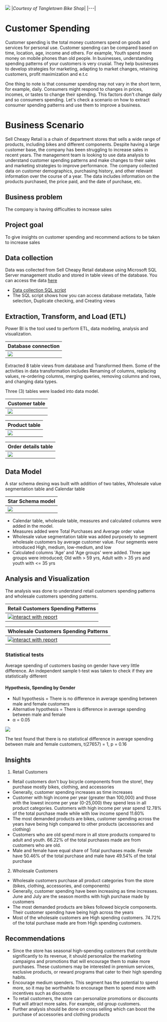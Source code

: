 ![](maininterior.jpg)
|_Courtesy of Tangletown Bike Shop_|
|---|
# Customer Spending 
Customer spending is the total money customers spend on goods and services for personal use. Customer spending can be compared based on time, location, age, income and others. For example, Youth spend more money on mobile phones than old people. In businesses, understanding spending patterns of your customers is very crusial. They help businesses to develop strategies for marketing, adapting to market changes, retaining customers, profit maximization and e.t.c

One thing to note is that consumer spending may not vary in the short term, for example, daily. Consumers might respond to changes in prices, incomes, or tastes to change their spending. This factors don't change daily and so consumers spending. Let's check a scenario on how to extract consumer spending patterns and use them to improve a business.

# Business Scenario
Sell Cheapy Retail is a chain of department stores that sells a wide range of products, including bikes and different components. Despite having a large customer base, the company has been struggling to increase sales in recent years. The management team is looking to use data analysis to understand customer spending patterns and make changes to their sales and marketing strategies to improve performance. The company collected data on customer demographics, purchasing history, and other relevant information over the course of a year. The data includes information on the products purchased, the price paid, and the date of purchase, etc.

## Business problem
The company is having difficulties to increase sales

## Project goal
To give insights on customer spending and recommend actions to be taken to increase sales

## Data collection
Data was collected from Sell Cheapy Retail database using Microsoft SQL Server management studio and stored in table views of the database.
You can access the data [here](https://techcommunity.microsoft.com/t5/educator-developer-blog/data-analysis-challenge-analyze-customer-spending-pattern/ba-p/3719590?WT.mc_id=academic-86947-ooyinbooke)
* [Data collection SQL script](customer_spending_script.sql)
* The SQL script shows how you can access database metadata, Table selection, Duplicate checking, and Creating views

## Extraction, Transform, and Load (ETL)
Power BI is the tool used to perform ETL, data modeling, analysis and visualization.

|Database connection|
|---|
|![](database_connection.jpg)|

Extracted 8 table views from database and Transformed them. Some of the activities in data transformation includes Renaming of columns, replacing values, re-ordering columns, merging queries, removing columns and rows, and changing data types.

Three (3) tables were loaded into data model.

|Customer table|
|---|
|![](customers_dtransformation.jpg)|

|Product table|
|---|
|![](product_transformation.jpg)|

|Order details table|
|---|
|![](order_details_transformation.jpg)|

## Data Model
A star schema desing was built with addition of two tables, Wholesale value segmentation table and Calendar table

|Star Schema model|
|---|
|![](data_model.jpg)|

* Calendar table, wholesale table, measures and calculated columns were added in the model.
* Measures added were Total Purchases and Average order value
* Wholesale value segmentation table was added purposely to segment wholesale customers by average customer value. Four segments were introduced High, medium, low-medium, and low
* Calculated columns 'Age' and 'Age groups' were added. Three age groups were introduced; Old with > 59 yrs, Adult with > 35 yrs and youth with <= 35 yrs

## Analysis and Visualization
The analysis was done to understand retail customers spending patterns and wholesale customers spending patterns.

|Retail Customers Spending Patterns|
|---|
|[![interact with report](retail_report.jpg)](https://app.powerbi.com/view?r=eyJrIjoiMDc3OWVmZWYtMjdmZi00YjM3LWI3NjMtNjA0YjU1ZjJlOGM5IiwidCI6Ijc5M2EyYzE5LTY4N2ItNGJmOS05ZTBlLWJkOTU3YmE3ZDgxMyJ9)|


|Wholesale Customers Spending Patterns|
|---|
|[![interact with report](wholesale_report.jpg)](https://app.powerbi.com/view?r=eyJrIjoiMDc3OWVmZWYtMjdmZi00YjM3LWI3NjMtNjA0YjU1ZjJlOGM5IiwidCI6Ijc5M2EyYzE5LTY4N2ItNGJmOS05ZTBlLWJkOTU3YmE3ZDgxMyJ9)|




### Statistical tests
Average spending of customers basing on gender have very little difference. An independent sample t-test was taken to check if they are statistically different

#### Hypothesis, Spending by Gender 
* Null hypothesis = There is no difference in average spending between male and female customers
* Alternative hypothesis = There is difference in average spending between male and female
* α = 0.05

![](gender_T_test.jpg)

The test found that there is no statistical difference in average spending between male and female customers, t(27657) = 1, p = 0.16

## Insights

1. Retail Customers
* Retail customers don't buy bicycle components from the store!, they purchase mostly bikes, clothing, and accessories
* Generally, customer spending increases as time increases
* Customer with high income per year (greater than 100,000) and those with the lowest income per year (0-25,000) they spend less in all product categories. Customers with high income per year spend 12.78% of the total purchase made while with low income spend 11.60% 
* The most demanded products are bikes, customer spending across the years have being high compared to other products (accessories and clothing) 
* Customers who are old spend more in all store products compared to adult and youth. 66.22% of the total purchases made are from customers who are old.
* Male and female have equal share of Total purchases made. Female have 50.46% of the total purchase and male have 49.54% of the total purchase 

2. Wholesale Customers
* Wholesale customers purchase all product categories from the store (bikes, clothing, accessories, and components)
* Generally, customer spending have been increasing as time increases. June and July are the season months with high purchase made by customers  
* The most demanded products are bikes followed bicycle components. Their customer spending have being high across the years 
* Most of the wholesale customers are High spending customers. 74.72% of the total purchase made are from High spending customers.

## Recommendations
* Since the store has seasonal high-spending customers that contribute significantly to its revenue, it should personalize the marketing campaigns and promotions that will encourage them to make more purchases. These customers may be interested in premium services, exclusive products, or reward programs that cater to their high spending habits.
* Encourage medium spenders. This segment has the potential to spend more, so it may be worthwhile to encourage them to spend more with incentives such as discounts
* To retail customers, the store can personalize promotions or discounts that will attract more sales. For example, old group customers.
* Further analysis should be done on cross selling which can boost the purchase of accessories and clothing products

